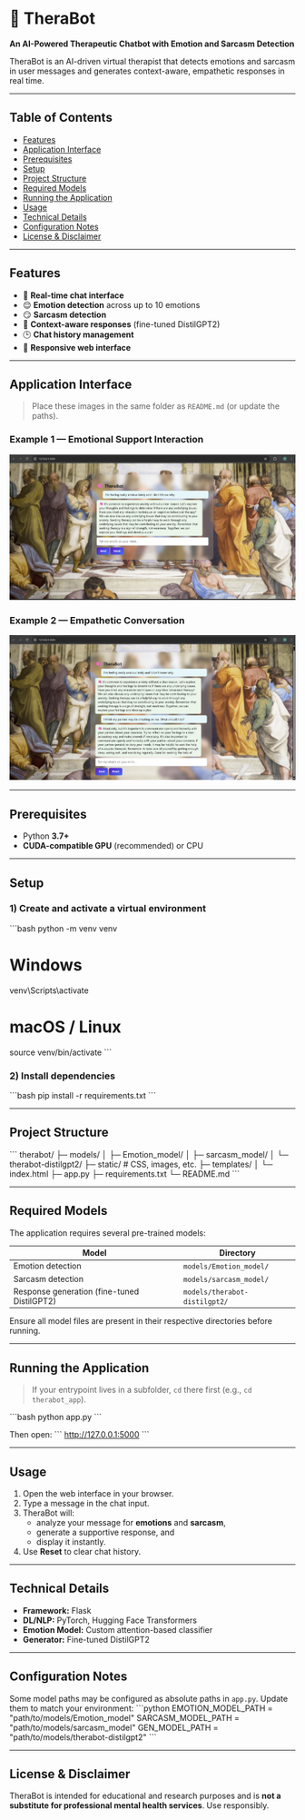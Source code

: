 # 🧠 TheraBot
**An AI-Powered Therapeutic Chatbot with Emotion and Sarcasm Detection**

TheraBot is an AI-driven virtual therapist that detects emotions and sarcasm in user messages and generates context-aware, empathetic responses in real time.

---

## Table of Contents
- [Features](#features)
- [Application Interface](#application-interface)
- [Prerequisites](#prerequisites)
- [Setup](#setup)
- [Project Structure](#project-structure)
- [Required Models](#required-models)
- [Running the Application](#running-the-application)
- [Usage](#usage)
- [Technical Details](#technical-details)
- [Configuration Notes](#configuration-notes)
- [License & Disclaimer](#license--disclaimer)

---

## Features
- 💬 **Real-time chat interface**
- 😌 **Emotion detection** across up to 10 emotions
- 😏 **Sarcasm detection**
- 🧠 **Context-aware responses** (fine-tuned DistilGPT2)
- 🕒 **Chat history management**
- 📱 **Responsive web interface**

---

## Application Interface

> Place these images in the same folder as `README.md` (or update the paths).

### Example 1 — Emotional Support Interaction  
![TheraBot Interface](Screenshot%202025-04-24%20132215.png)

### Example 2 — Empathetic Conversation  
![TheraBot UI 2](Screenshot%202025-04-24%20132321.png)

---

## Prerequisites
- Python **3.7+**
- **CUDA-compatible GPU** (recommended) or CPU

---

## Setup

### 1) Create and activate a virtual environment
\`\`\`bash
python -m venv venv
# Windows
venv\Scripts\activate
# macOS / Linux
source venv/bin/activate
\`\`\`

### 2) Install dependencies
\`\`\`bash
pip install -r requirements.txt
\`\`\`

---

## Project Structure
\`\`\`
therabot/
├─ models/
│  ├─ Emotion_model/
│  ├─ sarcasm_model/
│  └─ therabot-distilgpt2/
├─ static/              # CSS, images, etc.
├─ templates/
│  └─ index.html
├─ app.py
├─ requirements.txt
└─ README.md
\`\`\`

---

## Required Models
The application requires several pre-trained models:

| Model | Directory |
| --- | --- |
| Emotion detection | `models/Emotion_model/` |
| Sarcasm detection | `models/sarcasm_model/` |
| Response generation (fine-tuned DistilGPT2) | `models/therabot-distilgpt2/` |

Ensure all model files are present in their respective directories before running.

---

## Running the Application

> If your entrypoint lives in a subfolder, `cd` there first (e.g., `cd therabot_app`).

\`\`\`bash
python app.py
\`\`\`

Then open:
\`\`\`
http://127.0.0.1:5000
\`\`\`

---

## Usage
1. Open the web interface in your browser.  
2. Type a message in the chat input.  
3. TheraBot will:
   - analyze your message for **emotions** and **sarcasm**,
   - generate a supportive response, and
   - display it instantly.  
4. Use **Reset** to clear chat history.

---

## Technical Details
- **Framework:** Flask  
- **DL/NLP:** PyTorch, Hugging Face Transformers  
- **Emotion Model:** Custom attention-based classifier  
- **Generator:** Fine-tuned DistilGPT2

---

## Configuration Notes
Some model paths may be configured as absolute paths in `app.py`. Update them to match your environment:
\`\`\`python
EMOTION_MODEL_PATH = "path/to/models/Emotion_model"
SARCASM_MODEL_PATH = "path/to/models/sarcasm_model"
GEN_MODEL_PATH     = "path/to/models/therabot-distilgpt2"
\`\`\`

---

## License & Disclaimer
TheraBot is intended for educational and research purposes and is **not a substitute for professional mental health services**. Use responsibly.
